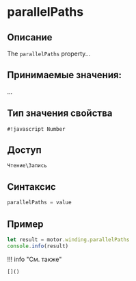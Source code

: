 # parallelPaths

## Описание
The `parallelPaths` property...

## Принимаемые значения:
...

## Тип значения свойства
`#!javascript Number`

## Доступ
`Чтение\Запись`

## Синтаксис
```javascript
parallelPaths = value
```

## Пример
```javascript linenums="1"
let result = motor.winding.parallelPaths
console.info(result)
```

!!! info "См. также"

    []()

